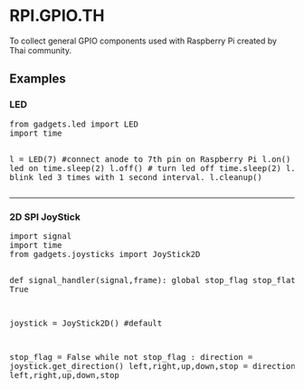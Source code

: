 # RPI.GPIO.TH
To collect general GPIO components used with Raspberry Pi created by Thai community.

<h2>Examples</h2>
<h3>LED</h3>
<pre>
from gadgets.led import LED
import time

l = LED(7) #connect anode to 7th pin on Raspberry Pi
l.on() # turn led on
time.sleep(2)
l.off() # turn led off
time.sleep(2)
l.blink(3,1) # blink led 3 times with 1 second interval.
l.cleanup()
</pre>
<hr />
<h3>2D SPI JoyStick</h3>
<pre>
import signal
import time
from gadgets.joysticks import JoyStick2D

def signal_handler(signal,frame):
	global stop_flag
	stop_flat = True

joystick = JoyStick2D() #default 

stop_flag = False
while not stop_flag :
	direction = joystick.get_direction()
	left,right,up,down,stop = direction
	print left,right,up,down,stop
</pre>
